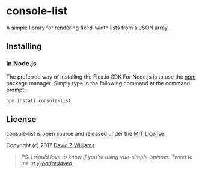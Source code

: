 # console-list
A simple library for rendering fixed-width lists from a JSON array.

## Installing

### In Node.js

The preferred way of installing the Flex.io SDK For Node.js is to use the [npm](http://npmjs.org) package manager. Simply type in the following command at the command prompt:

```sh
npm install console-list
```

## License
console-list is open source and released under the [MIT License](LICENSE).

Copyright (c) 2017 [David Z Williams](https://twitter.com/padredaveo).

> *PS: I would love to know if you're using vue-simple-spinner. Tweet to me at [@padredaveo](https://twitter.com/padredaveo)*.


